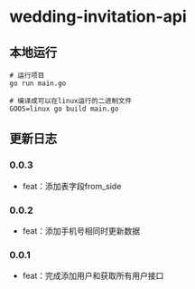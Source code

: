 # wedding-invitation-api

## 本地运行
```
# 运行项目
go run main.go

# 编译成可以在linux运行的二进制文件
GOOS=linux go build main.go
```

## 更新日志
### 0.0.3
- feat：添加表字段from_side

### 0.0.2
- feat：添加手机号相同时更新数据

### 0.0.1
- feat：完成添加用户和获取所有用户接口